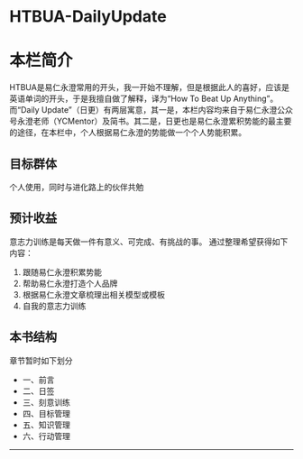 # HTBUA-DailyUpdate

# 本栏简介

HTBUA是易仁永澄常用的开头，我一开始不理解，但是根据此人的喜好，应该是英语单词的开头，于是我擅自做了解释，译为“How To Beat Up Anything”。
而“Daily Update”（日更）有两层寓意，其一是，本栏内容均来自于易仁永澄公众号永澄老师（YCMentor）及简书。其二是，日更也是易仁永澄累积势能的最主要的途径，在本栏中，个人根据易仁永澄的势能做一个个人势能积累。

## 目标群体

个人使用，同时与进化路上的伙伴共勉

## 预计收益

意志力训练是每天做一件有意义、可完成、有挑战的事。
通过整理希望获得如下内容：
1. 跟随易仁永澄积累势能
2. 帮助易仁永澄打造个人品牌
3. 根据易仁永澄文章梳理出相关模型或模板
4. 自我的意志力训练

## 本书结构

章节暂时如下划分

- 一、前言
- 二、日签
- 三、刻意训练
- 四、目标管理
- 五、知识管理
- 六、行动管理

---- 

